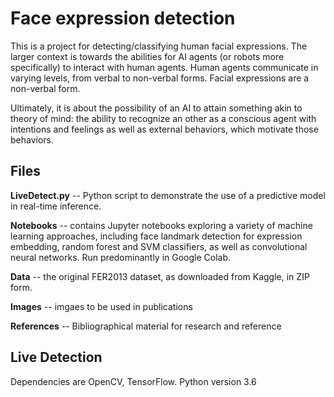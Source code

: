 # Face expression detection

This is a project for detecting/classifying human facial expressions. The larger
context is towards the abilities for AI agents (or robots more specifically) to 
interact with human agents. Human agents communicate in varying levels, from verbal to
non-verbal forms. Facial expressions are a non-verbal form.

Ultimately, it is about the possibility of an AI to attain something akin to theory
of mind: the ability to recognize an other as a conscious agent with intentions and
feelings as well as external behaviors, which motivate those behaviors.


## Files

**LiveDetect.py** -- Python script to demonstrate the use of a predictive model in
real-time inference.

**Notebooks** -- contains Jupyter notebooks exploring a variety of machine learning
approaches, including face landmark detection for expression embedding, random forest and
SVM classifiers, as well as convolutional neural networks. Run predominantly in
Google Colab.

**Data** -- the original FER2013 dataset, as downloaded from Kaggle, in ZIP form. 

**Images** -- imgaes to be used in publications

**References** -- Bibliographical material for research and reference

## Live Detection

Dependencies are OpenCV, TensorFlow. Python version 3.6
